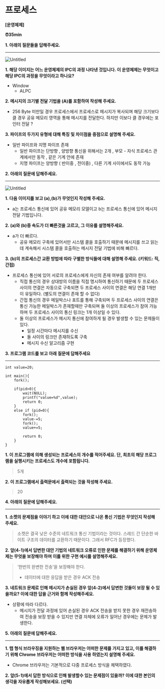 # 프로세스

**[운영체제]**

**⏰35min**

**1. 아래의 질문들을 답해주세요.**

---
![Untitled](https://github.com/shin5774/SSAFY_CS_Study/assets/50603245/4928a388-9d0a-460d-9944-57c267cedaf1)


**1. 해당 이미지는 어느 운영체제의 IPC의 과정 나타낸 것입니다. 이 운영체제는 무엇이고 해당 IPC의 과정을 무엇이라고 하나요?**

- Window
    - ALPC

**2. 메시지의 크기별 전달 기법을 (A)를 포함하여 작성해 주세요.**

- 256 Byte 미만일 경우 프로세스에서 프로세스로 메시지가 복사되며 해당 크기보다 클 경우 공유 메모리 영역을 통해 메시지를 전달한다. 하지만 이보다 클 경우에는 포인터 전달 ?

**3. 파이프의 두가지 유형에 대해 특징 및 차이점을 중점으로 설명해 주세요.**

- 일반 파이프와 지명 파이프 존재
    - 일반 파이프는 단방향 , 양방향 통신을 위해서는 2개 , 부모 - 자식 프로세스 관계에서만 동작 , 같은 기계 안에 존재
    - 지명 파이프는 양방향 ( 반이중 , 전이중) , 다른 기계 사이에서도 동작 가능

**2. 아래의 질문에 답해주세요.**

---
![Untitled](https://github.com/shin5774/SSAFY_CS_Study/assets/50603245/84049a75-b5df-4f51-a548-1f7ee22134b4)


**1. 다음 이미지를 보고 (a),(b)가 무엇인지 작성해 주세요.**

- a는 프로세스 통신에 있어 공유 메모리 모델이고 b는 프로세스 통신에 있어 메시지 전달 기법입니다.

**2. (a)와 (b)중 속도가 더 빠른것을 고르고, 그 이유를 설명해주세요.**

- a가 더 빠르다.
    - 공유 메모리 구축에 있어서만 시스템 콜을 호출하기 때문에 메시지를 쓰고 읽는데 계속해서 시스템 콜을 호출하는 메시지 전달 기법에 비해 빠르다.

**3. (b)의 프로세스간 교환 방법에 따라 구별한 방식들에 대해 설명해 주세요. (키워드: 직,간접)**

- 프로세스 통신에 있어 서로의 프로세스에게 자신의 존재 여부를 알려야 한다.
    - 직접 통신의 경우 상대방의 이름을 직접 명시하여 통신하기 때문에 두 프로세스 사이의 연결은 자동으로 구축되면 두 프로세스 사이의 연결은 해당 연결 1개만이 유일하다. (별도의 연결이 존재 할 수 없다)
    - 간접 통신의 경우 메일박스나 포트를 통해 구축되며 두 프로세스 사이의 연결은 통신 가능한 메일박스가 존재할때만 구축되며 둘 이상의 프로세스가 참여 가능하며 두 프로세스 사이의 통신 링크는 1개 이상일 수 있다.
    - 둘 이상의 프로세스가 메시지 통신에 참여하게 될 경우 발생할 수 있는 문제들이 있다.
        - 일정 시간마다 메시지를 수신
        - 둘 사이의 링크만 존재하도록 구축
        - 메시지 수신 알고리즘 구현

**3. 프로그램 코드를 보고 아래 질문에 답해주세요**

---

```
int value=20;

int main(){
	fork();

	if(pid>0){
		wait(NULL);
		printf("value=%d",value);
		return 0;
	}
	else if (pid=0){
		fork();
		value-=5;
		fork();
		value+=5;

		return 0;
	}
}
```

**1. 이 프로그램에 의해 생성되는 프로세스의 개수를 적어주세요. 단, 최초의 해당 프로그램을 실행시키는 프로세스도 개수에 포함됩니다.**

> 5개
>

**2. 이 프로그램에서 출력문에서 출력되는 것을 작성해 주세요.**

> 20
>

**4. 아래의 질문에 답해주세요.**

---

**1. 소켓의 문제점을 이야기 하고 이에 대한 대안으로 나온 통신 기법은 무엇인지 작성해 주세요.**

> 소켓은 결국 낮은 수준의 네트워크 통신 기법이라는 것이다. 스레드 간 단순한 바이트 구조의 데이터를 교환하기 때문이다. 그래서 RFC가 등장했다.
>

**2. 앞(4-1)에서 답변한 대안 기법의 네트워크 오류로 인한 문제를 해결하기 위해 운영체제는 무엇을 보장해야 하며 이를 위한 구현 예시를 설명해주세요.**

> ‘한번의 완변한 전송’을 보장해야 한다.
>
> - 데이터에 대한 응답을 받은 경우 ACK 전송

**3. 네트워크 문제로 인해 메시지가 손실된 경우 앞(4-2)에서 답변한 것들이 보장 될 수 있을까요? 이에 대한 답을 근거와 함께 작성해주세요.**

- 상황에 따라 다르다.
    - 메시지가 전달 과정에 있어 손실된 경우 ACK 전송을 받지 못한 경우 재전송하여 전송을 보장 받을 수 있지만 연결 자체에 오류가 일어난 경우에는 문제가 발생한다.

**5. 아래의 질문에 답해주세요.**

---

**1. 탭 형식 브라우징을 지원하는 웹 브라우저는 어떠한 문제를 가지고 있고, 이를 해결하기 위해 Chrome 브라우저는 어떠한 방식을 사용 하였는지 설명해 주세요.**

- Chrome 브라우저는 기본적으로 다중 프로세스 방식을 체택하였다.

**2. 앞(5-1)에서 답한 방식으로 인해 발생할수 있는 문제점이 있을까? 이에 대한 본인의 생각을 자유롭게 작성해보세요. (선택)**
